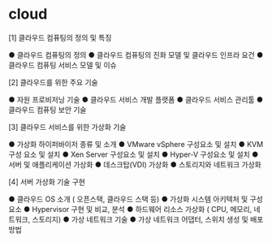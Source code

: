 # cloud
[1] 클라우드 컴퓨팅의 정의 및 특징

● 클라우드 컴퓨팅의 정의
● 클라우드 컴퓨팅의 진화 모델 및 클라우드 인프라 요건
● 클라우드 컴퓨팅 서비스 모델 및 이슈

[2] 클라우드를 위한 주요 기술

● 자원 프로비저닝 기술
● 클라우드 서비스 개발 플랫폼
● 클라우드 서비스 관리툴
● 클라우드 컴퓨팅  보안 기술

[3] 클라우드 서비스를 위한 가상화 기술

● 가상화 하이퍼바이저 종류 및 소개
● VMware vSphere 구성요소 및 설치
● KVM 구성 요소 및 설치
● Xen Server 구성요소 및 설치
● Hyper-V 구성요소 및 설치
● 서버 및 애플리케이션 가상화
● 데스크탑(VDI) 가상화
● 스토리지와 네트워크 가상화

[4] 서버 가상화 기술 구현

● 클라우드 OS 소개 ( 오픈스택, 클라우드 스택 등)
● 가상화 시스템 아키텍처 및 구성요소
● Hypervisor  구현 및 비교, 분석
● 하드웨어 리소스 가상화 ( CPU, 메모리, 네트워크, 스토리지)
● 가상 네트워크 기술
● 가상 네트워크 어댑터, 스위치 생성 및 배포방법
